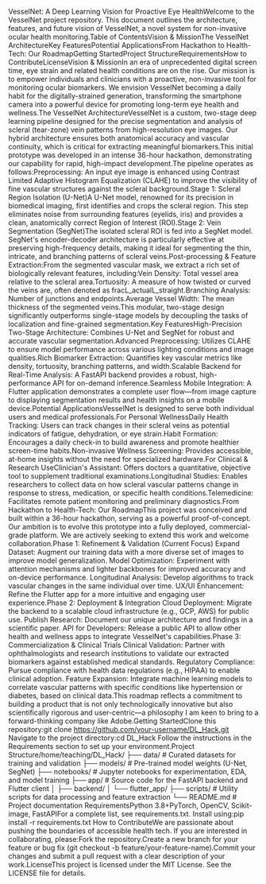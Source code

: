 VesselNet: A Deep Learning Vision for Proactive Eye HealthWelcome to the VesselNet project repository. This document outlines the architecture, features, and future vision of VesselNet, a novel system for non-invasive ocular health monitoring.Table of ContentsVision & MissionThe VesselNet ArchitectureKey FeaturesPotential ApplicationsFrom Hackathon to Health-Tech: Our RoadmapGetting StartedProject StructureRequirementsHow to ContributeLicenseVision & MissionIn an era of unprecedented digital screen time, eye strain and related health conditions are on the rise. Our mission is to empower individuals and clinicians with a proactive, non-invasive tool for monitoring ocular biomarkers. We envision VesselNet becoming a daily habit for the digitally-strained generation, transforming the smartphone camera into a powerful device for promoting long-term eye health and wellness.The VesselNet ArchitectureVesselNet is a custom, two-stage deep learning pipeline designed for the precise segmentation and analysis of scleral (tear-zone) vein patterns from high-resolution eye images. Our hybrid architecture ensures both anatomical accuracy and vascular continuity, which is critical for extracting meaningful biomarkers.This initial prototype was developed in an intense 36-hour hackathon, demonstrating our capability for rapid, high-impact development.The pipeline operates as follows:Preprocessing: An input eye image is enhanced using Contrast Limited Adaptive Histogram Equalization (CLAHE) to improve the visibility of fine vascular structures against the scleral background.Stage 1: Scleral Region Isolation (U-Net)A U-Net model, renowned for its precision in biomedical imaging, first identifies and crops the scleral region. This step eliminates noise from surrounding features (eyelids, iris) and provides a clean, anatomically correct Region of Interest (ROI).Stage 2: Vein Segmentation (SegNet)The isolated scleral ROI is fed into a SegNet model. SegNet's encoder-decoder architecture is particularly effective at preserving high-frequency details, making it ideal for segmenting the thin, intricate, and branching patterns of scleral veins.Post-processing & Feature Extraction:From the segmented vascular mask, we extract a rich set of biologically relevant features, including:Vein Density: Total vessel area relative to the scleral area.Tortuosity: A measure of how twisted or curved the veins are, often denoted as fracL_actualL_straight.Branching Analysis: Number of junctions and endpoints.Average Vessel Width: The mean thickness of the segmented veins.This modular, two-stage design significantly outperforms single-stage models by decoupling the tasks of localization and fine-grained segmentation.Key FeaturesHigh-Precision Two-Stage Architecture: Combines U-Net and SegNet for robust and accurate vascular segmentation.Advanced Preprocessing: Utilizes CLAHE to ensure model performance across various lighting conditions and image qualities.Rich Biomarker Extraction: Quantifies key vascular metrics like density, tortuosity, branching patterns, and width.Scalable Backend for Real-Time Analysis: A FastAPI backend provides a robust, high-performance API for on-demand inference.Seamless Mobile Integration: A Flutter application demonstrates a complete user flow—from image capture to displaying segmentation results and health insights on a mobile device.Potential ApplicationsVesselNet is designed to serve both individual users and medical professionals.For Personal WellnessDaily Health Tracking: Users can track changes in their scleral veins as potential indicators of fatigue, dehydration, or eye strain.Habit Formation: Encourages a daily check-in to build awareness and promote healthier screen-time habits.Non-invasive Wellness Screening: Provides accessible, at-home insights without the need for specialized hardware.For Clinical & Research UseClinician's Assistant: Offers doctors a quantitative, objective tool to supplement traditional examinations.Longitudinal Studies: Enables researchers to collect data on how scleral vascular patterns change in response to stress, medication, or specific health conditions.Telemedicine: Facilitates remote patient monitoring and preliminary diagnostics.From Hackathon to Health-Tech: Our RoadmapThis project was conceived and built within a 36-hour hackathon, serving as a powerful proof-of-concept. Our ambition is to evolve this prototype into a fully deployed, commercial-grade platform. We are actively seeking to extend this work and welcome collaboration.Phase 1: Refinement & Validation (Current Focus) Expand Dataset: Augment our training data with a more diverse set of images to improve model generalization. Model Optimization: Experiment with attention mechanisms and lighter backbones for improved accuracy and on-device performance. Longitudinal Analysis: Develop algorithms to track vascular changes in the same individual over time. UX/UI Enhancement: Refine the Flutter app for a more intuitive and engaging user experience.Phase 2: Deployment & Integration Cloud Deployment: Migrate the backend to a scalable cloud infrastructure (e.g., GCP, AWS) for public use. Publish Research: Document our unique architecture and findings in a scientific paper. API for Developers: Release a public API to allow other health and wellness apps to integrate VesselNet's capabilities.Phase 3: Commercialization & Clinical Trials Clinical Validation: Partner with ophthalmologists and research institutions to validate our extracted biomarkers against established medical standards. Regulatory Compliance: Pursue compliance with health data regulations (e.g., HIPAA) to enable clinical adoption. Feature Expansion: Integrate machine learning models to correlate vascular patterns with specific conditions like hypertension or diabetes, based on clinical data.This roadmap reflects a commitment to building a product that is not only technologically innovative but also scientifically rigorous and user-centric—a philosophy I am keen to bring to a forward-thinking company like Adobe.Getting StartedClone this repository:git clone https://github.com/your-username/DL_Hack.git
Navigate to the project directory:cd DL_Hack
Follow the instructions in the Requirements section to set up your environment.Project Structure/home/teaching/DL_Hack/
├── data/              # Curated datasets for training and validation
├── models/            # Pre-trained model weights (U-Net, SegNet)
├── notebooks/         # Jupyter notebooks for experimentation, EDA, and model training
├── app/               # Source code for the FastAPI backend and Flutter client
│   ├── backend/
│   └── flutter_app/
├── scripts/           # Utility scripts for data processing and feature extraction
└── README.md          # Project documentation
RequirementsPython 3.8+PyTorch, OpenCV, Scikit-image, FastAPIFor a complete list, see requirements.txt. Install using:pip install -r requirements.txt
How to ContributeWe are passionate about pushing the boundaries of accessible health tech. If you are interested in collaborating, please:Fork the repository.Create a new branch for your feature or bug fix (git checkout -b feature/your-feature-name).Commit your changes and submit a pull request with a clear description of your work.LicenseThis project is licensed under the MIT License. See the LICENSE file for details.
